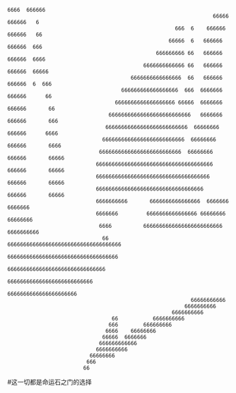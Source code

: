 
                                                                       6666  666666                                                        
                                                                     66666  666666   6                                                  
                                                         666  6    666666  666666   66                                               
                                                       66666  6   666666   666666  666                                                
                                                   666666666 66   666666   666666  6666                                               
                                               6666666666666 66   666666   666666  66666                                              
                                           6666666666666666  66   666666   666666  6  666                                             
                                        666666666666666666  666  6666666   666666      66                                             
                                      6666666666666666666 66666  6666666  666666       66                                             
                                    66666666666666666666666666   6666666  666666       666                                              
                                   66666666666666666666666666  66666666   666666      6666                                          
                                  66666666666666666666666666  66666666   666666       6666                                           
                                 66666666666666666666666666  66666666   666666       66666                                         
                                6666666666666666666666666666666666666  666666       66666                                          
                                666666666666666666666666666666666666  666666       66666                                               
                                6666666666666666666666666666666666   666666       66666                                            
                                6666666666       6666666666666666  6666666     6666666                                                 
                                6666666         6666666666666666 66666666    66666666                                                 
                                 6666          6666666666666666666666666  6666666666                                                  
                                  66           666666666666666666666666666666666666                                                   
                                               66666666666666666666666666666666666                                                    
                                                 6666666666666666666666666666666                                                      
                                                   666666666666666666666666666                                                        
                                                      6666666666666666666666                                                          
                                                              66666666666                                                             
                                                            6666666666                                                                
                                                        6666666666           
                                     66           6666666666       
                                    666        666666666                     
                                   6666    66666666                  
                                  66666  6666666                    
                                 666666666666                        
                                6666666666                            
                              66666666                              
                             666                                   
                            66
              

#这一切都是命运石之门的选择
